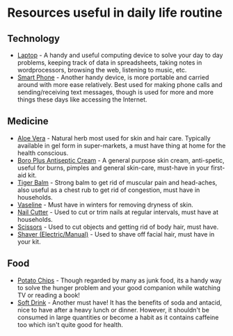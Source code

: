 # Resources useful in daily life routine

## Technology
- [Laptop](https://en.wikipedia.org/wiki/Laptop) - A handy and useful computing device to solve your day to day problems, keeping track of data in spreadsheets, taking notes in wordprocessors, browsing the web, listening to music, etc.
- [Smart Phone](https://en.wikipedia.org/wiki/Smartphone) - Another handy device, is more portable and carried around with more ease relatively. Best used for making phone calls and sending/receiving text messages, though is used for more and more things these days like accessing the Internet.

## Medicine
- [Aloe Vera](https://pharmeasy.in/blog/9-aloe-vera-benefits-for-face-skin/) - Natural herb most used for skin and hair care. Typically available in gel form in super-markets, a must have thing at home for the health conscious.
- [Boro Plus Antiseptic Cream](https://theglitterebel.com/2017/11/24/benefits-of-boroplus-healthy-skin-antiseptic-cream-indias-largest-selling-antiseptic-cream/) - A general purpose skin cream, anti-spetic, useful for burns, pimples and general skin-care, must-have in your first-aid kit.
- [Tiger Balm](https://www.drugs.com/mtm/tiger-balm.html) - Strong balm to get rid of muscular pain and head-aches, also useful as a chest rub to get rid of congestion, must have in households.
- [Vaseline](https://en.wikipedia.org/wiki/Vaseline) - Must have in winters for removing dryness of skin.
- [Nail Cutter](https://en.wikipedia.org/wiki/Nail_clipper) - Used to cut or trim nails at regular intervals, must have at households.
- [Scissors](https://en.wikipedia.org/wiki/Scissors) - Used to cut objects and getting rid of body hair, must have.
- [Shaver (Electric/Manual)](https://en.wikipedia.org/wiki/Electric_razor) - Used to shave off facial hair, must have in your kit.

## Food
- [Potato Chips](https://en.wikipedia.org/wiki/Potato_chip) - Though regarded by many as junk food, its a handy way to solve the hunger problem and your good companion while watching TV or reading a book!
- [Soft Drink](https://en.wikipedia.org/wiki/Soft_drink) - Another must have! It has the benefits of soda and antacid, nice to have after a heavy lunch or dinner. However, it shouldn't be consumed in large quantities or become a habit as it contains caffeine too which isn't quite good for health.
